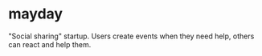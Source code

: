 # mayday
"Social sharing" startup. Users create events when they need help, others can react and help them.
